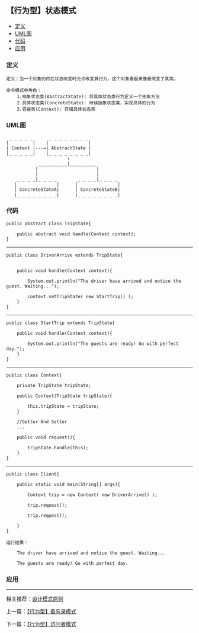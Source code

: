 


## 【行为型】状态模式

*   [定义](#define)
*   [UML图](#UML)
*   [代码](#code)
*   [应用](#app)




<h3 id="define">定义</h3>

    定义：当一个对象的内在状态改变时允许改变其行为，这个对象看起来像是改变了其类。

    命令模式中角色：
        1.抽象状态类(AbstractState): 将具体状态类行为定义一个抽象方法
        2.具体状态类(ConcreteState): 继续抽象状态类，实现具体的行为
        3.容器类(Context): 存储具体状态类


<h3 id="UML">UML图</h3>

     _ _ _ _ _      _ _ _ _ _ _ _ _
    |         |    |               |
    | Context |---→| AbstractState |
    |_ _ _ _ _|    |_ _ _ _ _ _ _ _|
                           ↑
                ___________|__________
               |                      |
               |                      |
        _ _ _ _|_ _ _ _        _ _ _ _|_ _ _ _
       |               |      |               |
       | ConcreteStateA|      | ConcreteStateB|
       |_ _ _ _ _ _ _ _|      |_ _ _ _ _ _ _ _|



<h3 id="code">代码</h3>

    public abstract class TripState{

        public abstract void handle(Context context);
    }

***

    public class DriverArrive extends TripState{


        public void handle(Context context){

            System.out.println("The driver have arrived and notice the guest. Waiting...");

            context.setTripState( new StartTrip() );
        }
    }


***

    public class StartTrip extends TripState{

        public void handle(Context context){

            System.out.println("The guests are ready! Go with perfect day.");
        }
    }

***

    public class Context{

        private TripState tripState;

        public Context(TripState tripState){

            this.tripState = tripState;
        }

        //Getter And Setter
        ...

        public void request(){

            tripState.handle(this);
        }
    }

***

    public class Client{

        public static void main(String[] args){

            Context trip = new Context( new DriverArrive() );

            trip.request();

            trip.request();

        }
    }

    运行结果：

        The driver have arrived and notice the guest. Waiting...

        The guests are ready! Go with perfect day.



<h3 id="app">应用</h3>



***

相关推荐：[设计模式原则](./Principle)


上一篇：[【行为型】备忘录模式](./Memento)

下一篇：[【行为型】访问者模式](./Visitor)







